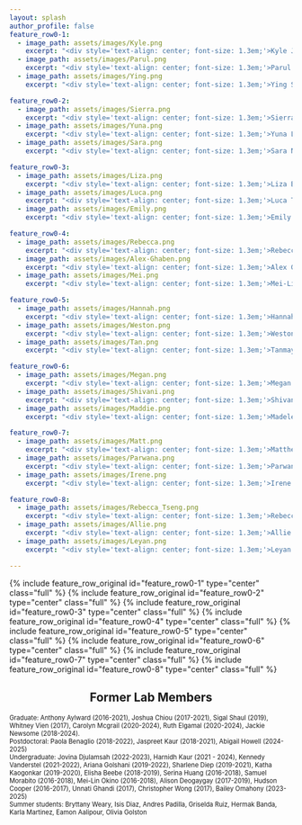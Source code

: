 ```yaml
---
layout: splash
author_profile: false
feature_row0-1:
  - image_path: assets/images/Kyle.png
    excerpt: "<div style='text-align: center; font-size: 1.3em;'>Kyle Jeffrie Gaulton</div><div style='text-align: center; font-size: 1.3em;'>Associate Professor</div><div style='text-align: center; font-size: 1.3em;'>UPenn, BAS Computer Science; UNC Chapel Hill, PhD Genetics and Molecular Biology</div>"
  - image_path: assets/images/Parul.png
    excerpt: "<div style='text-align: center; font-size: 1.3em;'>Parul Kudtarkar</div><div style='text-align: center; font-size: 1.3em;'>Programmer</div><div style='text-align: center; font-size: 1.3em;'>University of Mumbai, BE Biomedical Engineering; Northeastern, MS Bioinformatics</div>"
  - image_path: assets/images/Ying.png
    excerpt: "<div style='text-align: center; font-size: 1.3em;'>Ying Sun</div><div style='text-align: center; font-size: 1.3em;'>Programmer</div><div style='text-align: center; font-size: 1.3em;'>University of Illinois Chicago, MS Bioinformatics</div>"

feature_row0-2:
  - image_path: assets/images/Sierra.png
    excerpt: "<div style='text-align: center; font-size: 1.3em;'>Sierra Corban</div><div style='text-align: center; font-size: 1.3em;'>Research Associate</div><div style='text-align: center; font-size: 1.3em;'>Biola University, BS Biological Sciences</div>"
  - image_path: assets/images/Yuna.png
    excerpt: "<div style='text-align: center; font-size: 1.3em;'>Yuna Lee</div><div style='text-align: center; font-size: 1.3em;'>Research Associate</div><div style='text-align: center; font-size: 1.3em;'>UCSD, BS Biology: Bioinformatics</div>"
  - image_path: assets/images/Sara.png
    excerpt: "<div style='text-align: center; font-size: 1.3em;'>Sara Narayanaswamy</div><div style='text-align: center; font-size: 1.3em;'>Programmer</div><div style='text-align: center; font-size: 1.3em;'>Vellore Institute of Technology, BTech Biotechnology; Northeastern University, MS Bioinformatics</div>"

feature_row0-3:
  - image_path: assets/images/Liza.png
    excerpt: "<div style='text-align: center; font-size: 1.3em;'>Liza Brusman</div><div style='text-align: center; font-size: 1.3em;'>Programmer</div><div style='text-align: center; font-size: 1.3em;'>UCSD, BS Human Biology; UCSD, MS Biology; University of Colorado Boulder, PhD Molecular, Cellular, and Developmental Biology</div>"
  - image_path: assets/images/Luca.png
    excerpt: "<div style='text-align: center; font-size: 1.3em;'>Luca Tucciarone</div><div style='text-align: center; font-size: 1.3em;'>Postdoc</div><div style='text-align: center; font-size: 1.3em;'>Sapienza University, PhD Morphogenesis and Tissue Engineering</div>"
  - image_path: assets/images/Emily.png
    excerpt: "<div style='text-align: center; font-size: 1.3em;'>Emily Griffin</div><div style='text-align: center; font-size: 1.3em;'>Postdoc</div><div style='text-align: center; font-size: 1.3em;'>USC, BS Neuroscience; UCSD, PhD Biomedical Sciences</div>"

feature_row0-4:
  - image_path: assets/images/Rebecca.png
    excerpt: "<div style='text-align: center; font-size: 1.3em;'>Rebecca Melton</div><div style='text-align: center; font-size: 1.3em;'>Postdoc</div><div style='text-align: center; font-size: 1.3em;'>SFSU, BS Biology: Physiology; SFSU, MS Biology: Physiology and Behavior; UCSD, PhD Biomedical Sciences</div>"
  - image_path: assets/images/Alex-Ghaben.png
    excerpt: "<div style='text-align: center; font-size: 1.3em;'>Alex Ghaben</div><div style='text-align: center; font-size: 1.3em;'>Pediatric Endocrinology Fellow</div><div style='text-align: center; font-size: 1.3em;'>MIT, BS Chemical-Biological Engineering and Biology; UT Southwestern, MD and PhD Integrative Biology</div>"
  - image_path: assets/images/Mei.png
    excerpt: "<div style='text-align: center; font-size: 1.3em;'>Mei-Lin Okino</div><div style='text-align: center; font-size: 1.3em;'>PhD Candidate, Biomedical Sciences</div><div style='text-align: center; font-size: 1.3em;'>UCSD, BS Bioinformatics</div>"

feature_row0-5:
  - image_path: assets/images/Hannah.png
    excerpt: "<div style='text-align: center; font-size: 1.3em;'>Hannah Mummey</div><div style='text-align: center; font-size: 1.3em;'>PhD Candidate, Bioinformatics and Systems Biology</div><div style='text-align: center; font-size: 1.3em;'>Wellesley College, BA Biochemistry</div>"
  - image_path: assets/images/Weston.png
    excerpt: "<div style='text-align: center; font-size: 1.3em;'>Weston Elison</div><div style='text-align: center; font-size: 1.3em;'>PhD Candidate, Biomedical Sciences</div><div style='text-align: center; font-size: 1.3em;'>Brigham Young University, BS Physiology and Developmental Biology</div>"
  - image_path: assets/images/Tan.png
    excerpt: "<div style='text-align: center; font-size: 1.3em;'>Tanmayi Vashist</div><div style='text-align: center; font-size: 1.3em;'>PhD Student, Biomedical Sciences</div><div style='text-align: center; font-size: 1.3em;'>Duke University, Bachelor of Science in Biology</div>"

feature_row0-6:
  - image_path: assets/images/Megan.png
    excerpt: "<div style='text-align: center; font-size: 1.3em;'>Megan Huang</div><div style='text-align: center; font-size: 1.3em;'>PhD Student, Biomedical Sciences</div><div style='text-align: center; font-size: 1.3em;'>UCSD, Bachelor of Science in Biochemistry and Cell Biology</div>"
  - image_path: assets/images/Shivani.png
    excerpt: "<div style='text-align: center; font-size: 1.3em;'>Shivani Lakkaraju</div><div style='text-align: center; font-size: 1.3em;'>MD/PhD Student, Biomedical Sciences<br>(co-mentored by Bing Ren)</div><div style='text-align: center; font-size: 1.3em;'>UCSD, BS Human Biology</div>"
  - image_path: assets/images/Maddie.png
    excerpt: "<div style='text-align: center; font-size: 1.3em;'>Madeleine Pittigher</div><div style='text-align: center; font-size: 1.3em;'>PhD Student, Bioinformatics and Systems Biology</div><div style='text-align: center; font-size: 1.3em;'>Brown University, BS Computational Biology</div>"

feature_row0-7:
  - image_path: assets/images/Matt.png
    excerpt: "<div style='text-align: center; font-size: 1.3em;'>Matthew J Kim</div><div style='text-align: center; font-size: 1.3em;'>MD/PhD Student, Biomedical Sciences</div><div style='text-align: center; font-size: 1.3em;'>Cornell University, BS Biological Engineering</div>"
  - image_path: assets/images/Parwana.png
    excerpt: "<div style='text-align: center; font-size: 1.3em;'>Parwana Khazi</div><div style='text-align: center; font-size: 1.3em;'>MD/PhD Student, Biomedical Sciences</div><div style='text-align: center; font-size: 1.3em;'>Santa Clara University, BS Biomedical Biology and Public Health Science, BA Spanish Studies; UCLA, Master's of Social Science: Anthropology</div>"
  - image_path: assets/images/Irene.png
    excerpt: "<div style='text-align: center; font-size: 1.3em;'>Irene Song</div><div style='text-align: center; font-size: 1.3em;'>Master's Student, Bioengineering</div><div style='text-align: center; font-size: 1.3em;'>Stony Brook University, BE Biomedical Engineering</div>"

feature_row0-8:
  - image_path: assets/images/Rebecca_Tseng.png
    excerpt: "<div style='text-align: center; font-size: 1.3em;'>Rebecca Tseng</div><div style='text-align: center; font-size: 1.3em;'>Undergraduate Researcher</div>"
  - image_path: assets/images/Allie.png
    excerpt: "<div style='text-align: center; font-size: 1.3em;'>Allie Shi</div><div style='text-align: center; font-size: 1.3em;'>Undergraduate Researcher</div><div style='text-align: center; font-size: 1.3em;'>UCSD</div>"
  - image_path: assets/images/Leyan.png
    excerpt: "<div style='text-align: center; font-size: 1.3em;'>Leyan Huang</div><div style='text-align: center; font-size: 1.3em;'>Undergraduate Researcher</div><div style='text-align: center; font-size: 1.3em;'>UCSD</div>"

---
```

{% include feature_row_original id="feature_row0-1" type="center" class="full" %}
{% include feature_row_original id="feature_row0-2" type="center" class="full" %}
{% include feature_row_original id="feature_row0-3" type="center" class="full" %}
{% include feature_row_original id="feature_row0-4" type="center" class="full" %}
{% include feature_row_original id="feature_row0-5" type="center" class="full" %}
{% include feature_row_original id="feature_row0-6" type="center" class="full" %}
{% include feature_row_original id="feature_row0-7" type="center" class="full" %}
{% include feature_row_original id="feature_row0-8" type="center" class="full" %}

<h2 style="text-align: center;">Former Lab Members</h2>
<div style="font-size: 0.8em;">Graduate: Anthony Aylward (2016-2021), Joshua Chiou (2017-2021), Sigal Shaul (2019), Whitney Vien (2017), Carolyn Mcgrail (2020-2024), Ruth Elgamal (2020-2024), Jackie Newsome (2018-2024).</div>
<div style="font-size: 0.8em;">Postdoctoral: Paola Benaglio (2018-2022), Jaspreet Kaur (2018-2021), Abigail Howell (2024-2025)</div>
<div style="font-size: 0.8em;">Undergraduate: Jovina Djulamsah (2022-2023), Harnidh Kaur (2021 - 2024), Kennedy Vanderstel (2021-2022), Ariana Golshani (2019-2022), Sharlene Diep (2019-2021), Katha Kaogonkar (2019-2020), Elisha Beebe (2018-2019), Serina Huang (2016-2018), Samuel Morabito (2016-2018), Mei-Lin Okino (2016-2018), Alison Deogaygay (2017-2019), Hudson Cooper (2016-2017), Unnati Ghandi (2017), Christopher Wong (2017), Bailey Omahony (2023-2025)</div>
<div style="font-size: 0.8em;">Summer students: Bryttany Weary, Isis Diaz, Andres Padilla, Griselda Ruiz, Hermak Banda, Karla Martinez, Eamon Aalipour, Olivia Golston</div>